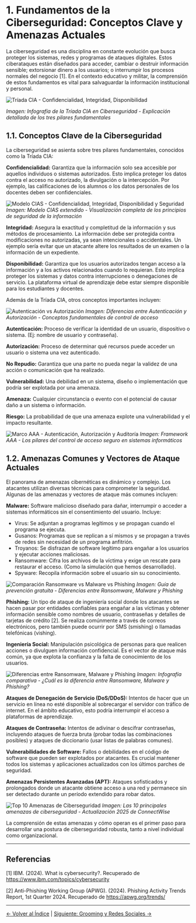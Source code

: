 # 1. Fundamentos de la Ciberseguridad: Conceptos Clave y Amenazas Actuales

La ciberseguridad es una disciplina en constante evolución que busca proteger los sistemas, redes y programas de ataques digitales. Estos ciberataques están diseñados para acceder, cambiar o destruir información sensible; extorsionar dinero a los usuarios; o interrumpir los procesos normales del negocio [1]. En el contexto educativo y militar, la comprensión de estos fundamentos es vital para salvaguardar la información institucional y personal.

![Tríada CIA - Confidencialidad, Integridad, Disponibilidad](../imagenes/OKvYNlCM5qSL.jpg)

*Imagen: Infografía de la Tríada CIA en Ciberseguridad - Explicación detallada de los tres pilares fundamentales*

## 1.1. Conceptos Clave de la Ciberseguridad

La ciberseguridad se asienta sobre tres pilares fundamentales, conocidos como la Tríada CIA:

**Confidencialidad:** Garantiza que la información solo sea accesible por aquellos individuos o sistemas autorizados. Esto implica proteger los datos contra el acceso no autorizado, la divulgación o la intercepción. Por ejemplo, las calificaciones de los alumnos o los datos personales de los docentes deben ser confidenciales.

![Modelo CIAS - Confidencialidad, Integridad, Disponibilidad y Seguridad](../imagenes/keRM6NvUHcIh.webp)
*Imagen: Modelo CIAS extendido - Visualización completa de los principios de seguridad de la información*

**Integridad:** Asegura la exactitud y completitud de la información y sus métodos de procesamiento. La información debe ser protegida contra modificaciones no autorizadas, ya sean intencionales o accidentales. Un ejemplo sería evitar que un atacante altere los resultados de un examen o la información de un expediente.

**Disponibilidad:** Garantiza que los usuarios autorizados tengan acceso a la información y a los activos relacionados cuando lo requieran. Esto implica proteger los sistemas y datos contra interrupciones o denegaciones de servicio. La plataforma virtual de aprendizaje debe estar siempre disponible para los estudiantes y docentes.

Además de la Tríada CIA, otros conceptos importantes incluyen:

![Autenticación vs Autorización](../imagenes/dw0ab2zrs4lk.webp)
*Imagen: Diferencias entre Autenticación y Autorización - Conceptos fundamentales de control de acceso*

**Autenticación:** Proceso de verificar la identidad de un usuario, dispositivo o sistema. (Ej: nombre de usuario y contraseña).

**Autorización:** Proceso de determinar qué recursos puede acceder un usuario o sistema una vez autenticado.

**No Repudio:** Garantiza que una parte no pueda negar la validez de una acción o comunicación que ha realizado.

**Vulnerabilidad:** Una debilidad en un sistema, diseño o implementación que podría ser explotada por una amenaza.

**Amenaza:** Cualquier circunstancia o evento con el potencial de causar daño a un sistema o información.

**Riesgo:** La probabilidad de que una amenaza explote una vulnerabilidad y el impacto resultante.

![Marco AAA - Autenticación, Autorización y Auditoría](../imagenes/o4nVFpyYKdSR.png)
*Imagen: Framework AAA - Los pilares del control de acceso seguro en sistemas informáticos*

## 1.2. Amenazas Comunes y Vectores de Ataque Actuales

El panorama de amenazas cibernéticas es dinámico y complejo. Los atacantes utilizan diversas técnicas para comprometer la seguridad. Algunas de las amenazas y vectores de ataque más comunes incluyen:

**Malware:** Software malicioso diseñado para dañar, interrumpir o acceder a sistemas informáticos sin el consentimiento del usuario. Incluye:
- Virus: Se adjuntan a programas legítimos y se propagan cuando el programa se ejecuta.
- Gusanos: Programas que se replican a sí mismos y se propagan a través de redes sin necesidad de un programa anfitrión.
- Troyanos: Se disfrazan de software legítimo para engañar a los usuarios y ejecutar acciones maliciosas.
- Ransomware: Cifra los archivos de la víctima y exige un rescate para restaurar el acceso. (Como la simulación que hemos desarrollado).
- Spyware: Recopila información sobre el usuario sin su conocimiento.

![Comparación Ransomware vs Malware vs Phishing](../imagenes/9dQ9nPt7vOnQ.jpg)
*Imagen: Guía de prevención gratuita - Diferencias entre Ransomware, Malware y Phishing*

**Phishing:** Un tipo de ataque de ingeniería social donde los atacantes se hacen pasar por entidades confiables para engañar a las víctimas y obtener información sensible como nombres de usuario, contraseñas y detalles de tarjetas de crédito [2]. Se realiza comúnmente a través de correos electrónicos, pero también puede ocurrir por SMS (smishing) o llamadas telefónicas (vishing).

**Ingeniería Social:** Manipulación psicológica de personas para que realicen acciones o divulguen información confidencial. Es el vector de ataque más común, ya que explota la confianza y la falta de conocimiento de los usuarios.

![Diferencias entre Ransomware, Malware y Phishing](../imagenes/4ENEYaH90x0b.png)
*Imagen: Infografía comparativa - ¿Cuál es la diferencia entre Ransomware, Malware y Phishing?*

**Ataques de Denegación de Servicio (DoS/DDoS):** Intentos de hacer que un servicio en línea no esté disponible al sobrecargar el servidor con tráfico de internet. En el ámbito educativo, esto podría interrumpir el acceso a plataformas de aprendizaje.

**Ataques de Contraseña:** Intentos de adivinar o descifrar contraseñas, incluyendo ataques de fuerza bruta (probar todas las combinaciones posibles) y ataques de diccionario (usar listas de palabras comunes).

**Vulnerabilidades de Software:** Fallos o debilidades en el código de software que pueden ser explotados por atacantes. Es crucial mantener todos los sistemas y aplicaciones actualizados con los últimos parches de seguridad.

**Amenazas Persistentes Avanzadas (APT):** Ataques sofisticados y prolongados donde un atacante obtiene acceso a una red y permanece sin ser detectado durante un período extendido para robar datos.

![Top 10 Amenazas de Ciberseguridad](../imagenes/aqyRCph4gpyt.png)
*Imagen: Las 10 principales amenazas de ciberseguridad - Actualización 2025 de ConnectWise*

La comprensión de estas amenazas y cómo operan es el primer paso para desarrollar una postura de ciberseguridad robusta, tanto a nivel individual como organizacional.

---

## Referencias

[1] IBM. (2024). What is cybersecurity?. Recuperado de https://www.ibm.com/topics/cybersecurity

[2] Anti-Phishing Working Group (APWG). (2024). Phishing Activity Trends Report, 1st Quarter 2024. Recuperado de https://apwg.org/trends/

---

[← Volver al Índice](../README.md) | [Siguiente: Grooming y Redes Sociales →](02-grooming-redes-sociales.md)

